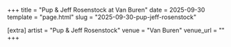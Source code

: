 +++
title = "Pup & Jeff Rosenstock at Van Buren"
date = 2025-09-30
template = "page.html"
slug = "2025-09-30-pup-jeff-rosenstock"

[extra]
artist = "Pup & Jeff Rosenstock"
venue = "Van Buren"
venue_url = ""
+++
